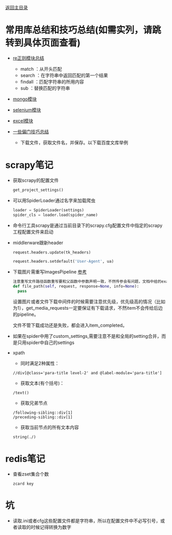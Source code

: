 

[返回主目录](../README.md)






# 常用库总结和技巧总结(如需实列，请跳转到具体页面查看)
* [re正则模块总结](./examples_jupyter/re.ipynb)
    * match     ：从开头匹配
    * search    ：在字符串中返回匹配的第一个结果
    * findall   ：匹配字符串的所用内容
    * sub       ：替换匹配的字符串


* [mongo模块](./examples_jupyter/mongo.ipynb)

* [selenium模块](./examples_jupyter/selenium.ipynb)

* [excel模块](./examples_jupyter/excel.ipynb)

* [一些偏门技巧总结](./examples_jupyter/tips.ipynb)
    * 下载文件，获取文件名，并保存。以下载百度文库举例













# scrapy笔记

* 获取scrapy的配置文件  
    ```python
    get_project_settings()
    ```
    
* 可以用SpiderLoader通过名字来加载爬虫  
    ```python
    loader = SpiderLoader(settings)
    spider_cls = loader.load(spider_name)
    ```

* 命令行工具scrapy是通过当前目录下的scrapy.cfg配置文件中指定的scrapy工程配置文件来启动 
    

* middlerware跟新header  
    ```python
    request.headers.update(tk_headers)  
  
    request.headers.setdefault('User-Agent', ua)
    ```


* 下载图片需重写ImagesPipeline  [参考](https://docs.scrapy.org/en/latest/topics/media-pipeline.html?highlight=ImagesPipeline)  
    ```python
    注意重写文件路径函数重写要和父函数中参数声明一致，不然传参会有问题，文档中给的example不正确。
    def file_path(self, request, response=None, info=None):
      pass
  
    ```
     设置图片或者文件下载中间件的时候需要注意优先级，优先级高的情况（比如为1），get_media_requests一定要保证有下载请求，不然item不会传给后边的pipeline。  
       
   文件不管下载成功还是失败，都会进入item_completed。
    
* 如果在spider中用了custom_settings,需要注意不是和全局的setting合并，而是只用spider中自己的settings



* xpath  
    * 同时满足2种属性：
    ```
    //div[@class='para-title level-2' and @label-module='para-title']
    ```
    * 获取文本(有个括号)：
    ```
    /text()
    ```
    * 获取兄弟节点
    ```
    /following-sibling::div[1]    
    /preceding-sibling::div[1]
    ```
    * 获取当前节点的所有文本内容
    ```angular2html
    string(./)
    ```
    
    
    


# redis笔记

* 查看zset集合个数
    ```
    zcard key
    ```
    
    
    

# 坑
*  读取.ini或者cfg这些配置文件都是字符串，所以在配置文件中不必写引号，或者读取的时候记得转换为数字

    